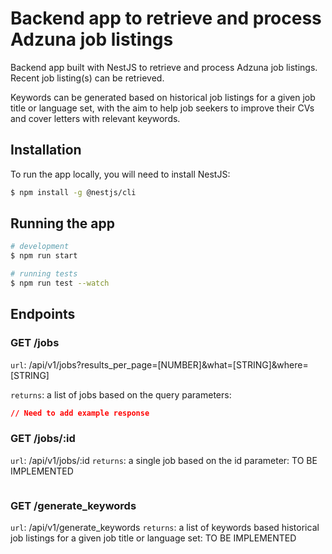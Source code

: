 # Backend app to retrieve and process Adzuna job listings

Backend app built with NestJS to retrieve and process Adzuna job listings. Recent job listing(s) can be retrieved.

Keywords can be generated based on historical job listings for a given job title or language set, with the aim to help job seekers to improve their CVs and cover letters with relevant keywords.

## Installation

To run the app locally, you will need to install NestJS:

```bash
$ npm install -g @nestjs/cli
```

## Running the app

```bash
# development
$ npm run start

# running tests
$ npm run test --watch
```

## Endpoints

### GET /jobs

`url`: /api/v1/jobs?results_per_page=[NUMBER]&what=[STRING]&where=[STRING]

`returns`: a list of jobs based on the query parameters:
```json
// Need to add example response
```

### GET /jobs/:id

`url`: /api/v1/jobs/:id
`returns`: a single job based on the id parameter:
TO BE IMPLEMENTED
```json
```

### GET /generate_keywords

`url`: /api/v1/generate_keywords
`returns`: a list of keywords based historical job listings for a given job title or language set:
TO BE IMPLEMENTED
```json
```
